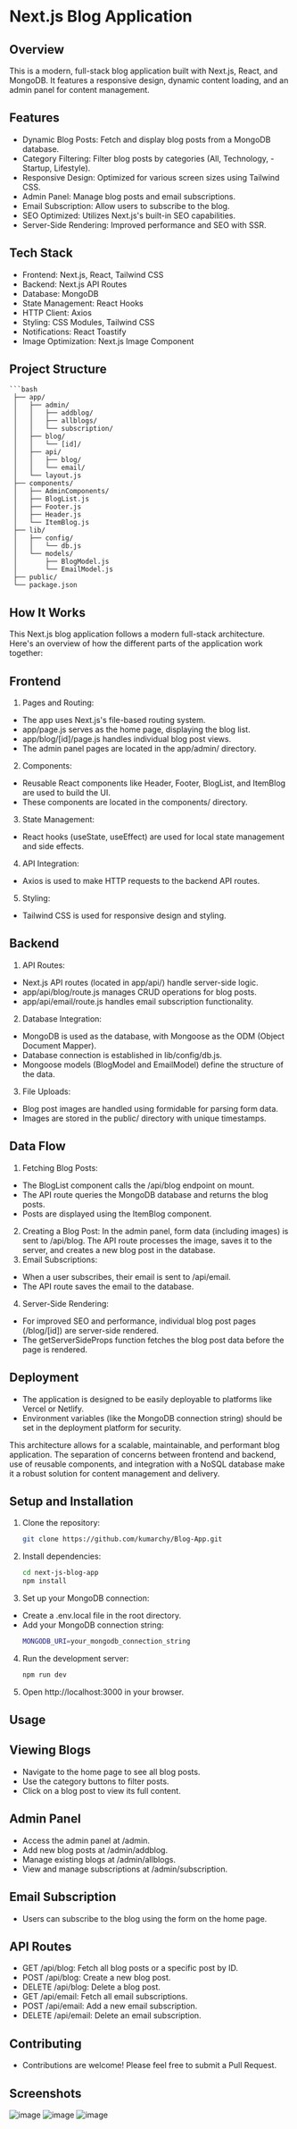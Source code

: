 # Next.js Blog Application

## Overview
This is a modern, full-stack blog application built with Next.js, React, and MongoDB. It features a responsive design, dynamic content loading, and an admin panel for content management.
## Features
- Dynamic Blog Posts: Fetch and display blog posts from a MongoDB database.
- Category Filtering: Filter blog posts by categories (All, Technology, -Startup, Lifestyle).
- Responsive Design: Optimized for various screen sizes using Tailwind CSS.
- Admin Panel: Manage blog posts and email subscriptions.
- Email Subscription: Allow users to subscribe to the blog.
- SEO Optimized: Utilizes Next.js's built-in SEO capabilities.
- Server-Side Rendering: Improved performance and SEO with SSR.
## Tech Stack
- Frontend: Next.js, React, Tailwind CSS
- Backend: Next.js API Routes
- Database: MongoDB
- State Management: React Hooks
- HTTP Client: Axios
- Styling: CSS Modules, Tailwind CSS
- Notifications: React Toastify
- Image Optimization: Next.js Image Component
## Project Structure
    ```bash
     ├── app/
     │   ├── admin/
     │   │   ├── addblog/
     │   │   ├── allblogs/
     │   │   └── subscription/
     │   ├── blog/
     │   │   └── [id]/
     │   ├── api/
     │   │   ├── blog/
     │   │   └── email/
     │   └── layout.js
     ├── components/
     │   ├── AdminComponents/
     │   ├── BlogList.js
     │   ├── Footer.js
     │   ├── Header.js
     │   └── ItemBlog.js
     ├── lib/
     │   ├── config/
     │   │   └── db.js
     │   └── models/
     │       ├── BlogModel.js
     │       └── EmailModel.js
     ├── public/
     └── package.json

## How It Works
This Next.js blog application follows a modern full-stack architecture. Here's an overview of how the different parts of the application work together:
## Frontend
1. Pages and Routing:
- The app uses Next.js's file-based routing system.
- app/page.js serves as the home page, displaying the blog list.
- app/blog/[id]/page.js handles individual blog post views.
- The admin panel pages are located in the app/admin/ directory.
2. Components:
- Reusable React components like Header, Footer, BlogList, and ItemBlog are used to build the UI.
- These components are located in the components/ directory.
3. State Management:
- React hooks (useState, useEffect) are used for local state management and side effects.
4. API Integration:
- Axios is used to make HTTP requests to the backend API routes.
5. Styling:
- Tailwind CSS is used for responsive design and styling.
## Backend
1. API Routes:
- Next.js API routes (located in app/api/) handle server-side logic.
- app/api/blog/route.js manages CRUD operations for blog posts.
- app/api/email/route.js handles email subscription functionality.
2. Database Integration:
- MongoDB is used as the database, with Mongoose as the ODM (Object Document Mapper).
- Database connection is established in lib/config/db.js.
- Mongoose models (BlogModel and EmailModel) define the structure of the data.
3. File Uploads:
- Blog post images are handled using formidable for parsing form data.
- Images are stored in the public/ directory with unique timestamps.
## Data Flow
1. Fetching Blog Posts:
- The BlogList component calls the /api/blog endpoint on mount.
- The API route queries the MongoDB database and returns the blog posts.
- Posts are displayed using the ItemBlog component.
2. Creating a Blog Post:
In the admin panel, form data (including images) is sent to /api/blog.
The API route processes the image, saves it to the server, and creates a new blog post in the database.
3. Email Subscriptions:
- When a user subscribes, their email is sent to /api/email.
- The API route saves the email to the database.
4. Server-Side Rendering:
- For improved SEO and performance, individual blog post pages (/blog/[id]) are server-side rendered.
- The getServerSideProps function fetches the blog post data before the page is rendered.
## Deployment
- The application is designed to be easily deployable to platforms like Vercel or Netlify.
- Environment variables (like the MongoDB connection string) should be set in the deployment platform for security.
  
This architecture allows for a scalable, maintainable, and performant blog application. The separation of concerns between frontend and backend, use of reusable components, and integration with a NoSQL database make it a robust solution for content management and delivery.

## Setup and Installation
1. Clone the repository:
   ```bash
   git clone https://github.com/kumarchy/Blog-App.git
2. Install dependencies:
   ```bash
   cd next-js-blog-app
   npm install
3. Set up your MongoDB connection:
- Create a .env.local file in the root directory.
- Add your MongoDB connection string:
  ```bash
  MONGODB_URI=your_mongodb_connection_string
4. Run the development server:
   ```bash
   npm run dev
5. Open http://localhost:3000 in your browser.
## Usage
## Viewing Blogs

- Navigate to the home page to see all blog posts.
- Use the category buttons to filter posts.
- Click on a blog post to view its full content.
## Admin Panel
- Access the admin panel at /admin.
- Add new blog posts at /admin/addblog.
- Manage existing blogs at /admin/allblogs.
- View and manage subscriptions at /admin/subscription.
## Email Subscription
- Users can subscribe to the blog using the form on the home page.
## API Routes
- GET /api/blog: Fetch all blog posts or a specific post by ID.
- POST /api/blog: Create a new blog post.
- DELETE /api/blog: Delete a blog post.
- GET /api/email: Fetch all email subscriptions.
- POST /api/email: Add a new email subscription.
- DELETE /api/email: Delete an email subscription.
## Contributing
- Contributions are welcome! Please feel free to submit a Pull Request.
  
## Screenshots

![image](https://github.com/kumarchy/Blog-App/blob/main/Screenshot%20From%202025-03-31%2018-26-12.png?raw=true)
![image](https://github.com/kumarchy/Blog-App/blob/main/Screenshot%20From%202025-03-31%2018-26-37.png?raw=true)
![image](https://github.com/kumarchy/Blog-App/blob/main/Screenshot%20From%202025-03-31%2018-27-42.png?raw=true)

  
